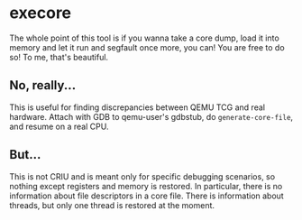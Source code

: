 # execore

The whole point of this tool is if you wanna take a core dump, load it into
memory and let it run and segfault once more, you can! You are free to do so!
To me, that's beautiful.

## No, really...

This is useful for finding discrepancies between QEMU TCG and real hardware.
Attach with GDB to qemu-user's gdbstub, do `generate-core-file`, and resume on
a real CPU.

## But...

This is not CRIU and is meant only for specific debugging scenarios, so
nothing except registers and memory is restored. In particular, there is no
information about file descriptors in a core file. There is information about
threads, but only one thread is restored at the moment.

